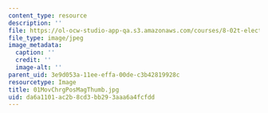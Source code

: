 ```yaml
---
content_type: resource
description: ''
file: https://ol-ocw-studio-app-qa.s3.amazonaws.com/courses/8-02t-electricity-and-magnetism-spring-2005/da6a1101ac2b8cd3bb293aaa6a4fcfdd_01MovChrgPosMagThumb.jpg
file_type: image/jpeg
image_metadata:
  caption: ''
  credit: ''
  image-alt: ''
parent_uid: 3e9d053a-11ee-effa-00de-c3b42819928c
resourcetype: Image
title: 01MovChrgPosMagThumb.jpg
uid: da6a1101-ac2b-8cd3-bb29-3aaa6a4fcfdd
---
```

